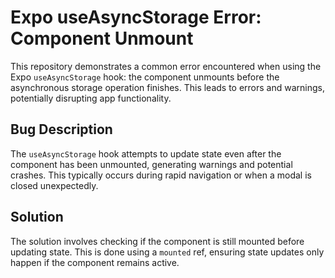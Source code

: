 # Expo useAsyncStorage Error: Component Unmount

This repository demonstrates a common error encountered when using the Expo `useAsyncStorage` hook: the component unmounts before the asynchronous storage operation finishes. This leads to errors and warnings, potentially disrupting app functionality.

## Bug Description

The `useAsyncStorage` hook attempts to update state even after the component has been unmounted, generating warnings and potential crashes.  This typically occurs during rapid navigation or when a modal is closed unexpectedly.

## Solution

The solution involves checking if the component is still mounted before updating state.  This is done using a `mounted` ref, ensuring state updates only happen if the component remains active.